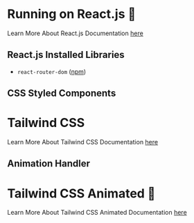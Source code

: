 # Running on React.js 🚀
Learn More About React.js Documentation [here](https://react.dev/)

## React.js Installed Libraries
- `react-router-dom` ([npm](https://www.npmjs.com/package/react-router-dom))

## CSS Styled Components 
# Tailwind CSS
Learn More About Tailwind CSS Documentation [here](https://tailwindcss.com/)

## Animation Handler
# Tailwind CSS Animated 🎉
Learn More About Tailwind CSS Animated Documentation [here](https://github.com/new-data-services/tailwindcss-animated#readme)
